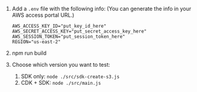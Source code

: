 1. Add a `.env` file with the following info:
   (You can generate the info in your AWS access portal URL.)

   ```
   AWS_ACCESS_KEY_ID="put_key_id_here"
   AWS_SECRET_ACCESS_KEY="put_secret_access_key_here"
   AWS_SESSION_TOKEN="put_session_token_here"
   REGION="us-east-2"
   ```
2. npm run build

3. Choose which version you want to test:

   1. SDK only: `node ./src/sdk-create-s3.js`
   2. CDK + SDK: `node ./src/main.js`